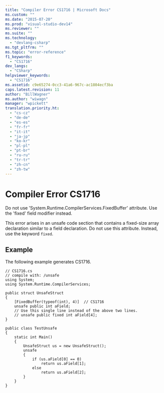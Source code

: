 ```yaml
---
title: "Compiler Error CS1716 | Microsoft Docs"
ms.custom: ""
ms.date: "2015-07-20"
ms.prod: "visual-studio-dev14"
ms.reviewer: ""
ms.suite: ""
ms.technology: 
  - "devlang-csharp"
ms.tgt_pltfrm: ""
ms.topic: "error-reference"
f1_keywords: 
  - "CS1716"
dev_langs: 
  - "CSharp"
helpviewer_keywords: 
  - "CS1716"
ms.assetid: c9e65274-0cc3-41a6-967c-ac1804ecf3ba
caps.latest.revision: 11
author: "BillWagner"
ms.author: "wiwagn"
manager: "wpickett"
translation.priority.ht: 
  - "cs-cz"
  - "de-de"
  - "es-es"
  - "fr-fr"
  - "it-it"
  - "ja-jp"
  - "ko-kr"
  - "pl-pl"
  - "pt-br"
  - "ru-ru"
  - "tr-tr"
  - "zh-cn"
  - "zh-tw"
---
```

# Compiler Error CS1716
Do not use 'System.Runtime.CompilerServices.FixedBuffer' attribute. Use the 'fixed' field modifier instead.  
  
 This error arises in an unsafe code section that contains a fixed-size array declaration similar to a field declaration. Do not use this attribute. Instead, use the keyword `fixed`.  
  
## Example  
 The following example generates CS1716.  
  
```  
// CS1716.cs  
// compile with: /unsafe  
using System;  
using System.Runtime.CompilerServices;  
  
public struct UnsafeStruct  
{  
    [FixedBuffer(typeof(int), 4)]  // CS1716  
    unsafe public int aField;  
    // Use this single line instead of the above two lines.  
    // unsafe public fixed int aField[4];  
}  
  
public class TestUnsafe  
{  
    static int Main()  
    {  
        UnsafeStruct us = new UnsafeStruct();  
        unsafe  
        {  
            if (us.aField[0] == 0)  
                return us.aField[1];  
            else  
                return us.aField[2];  
        }  
    }  
}  
```